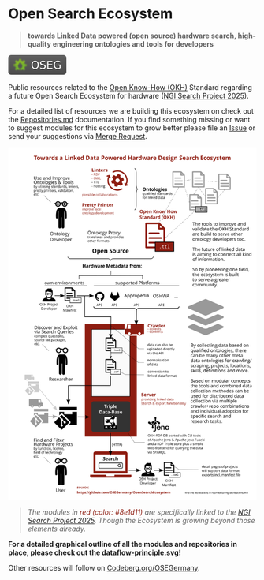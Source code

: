 # Open Search Ecosystem 
> **towards Linked Data powered (open source) hardware search, high-quality engineering ontologies and tools for developers**

[![In cooperation with Open Source Ecology Germany](
    https://raw.githubusercontent.com/osegermany/tiny-files/master/res/media/img/badge-oseg.svg)](
    https://www.ose-germany.de/die-bewegung/)

Public resources related to the [Open Know-How (OKH)][OKH] Standard
regarding a future Open Search Ecosystem for hardware ([NGI Search Project 2025]). 

For a detailed list of resources we are building this ecosystem on check out the [Repositories.md](Repositories.md) documentation. If you find something missing or want to suggest modules for this ecosystem to grow better please file an [Issue](https://github.com/OSEGermany/OpenSearchEcosystem/issues/new) or send your suggestions via [Merge Request](https://github.com/OSEGermany/OpenSearchEcosystem/compare).



![](res/media/img/ngi-search-ecosystem.svg)
>*The modules in <span style="color:#8e1d11">red (color: #8e1d11)</span> are specifically linked to the [NGI Search Project 2025]. Though the Ecosystem is growing beyond those elements already.*

**For a detailed graphical outline of all the modules and repositories in place, please check out the [dataflow-principle.svg](res/media/img/dataflow-principle.svg)!**



Other resources will follow on [Codeberg.org/OSEGermany](https://codeberg.org/OSEGermany).

[OKH]: https://github.com/iop-alliance/OpenKnowHow
[NGI Search Project 2025]: https://www.ngisearch.eu/view/Events/OC5Searchers#HOSE
